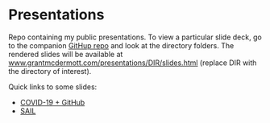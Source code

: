 # Presentations

Repo containing my public presentations. To view a particular slide deck, go to the companion [GitHup repo](https://github.com/grantmcdermott/presentations) and look at the directory folders. The rendered slides will be available at www.grantmcdermott.com/presentations/DIR/slides.html (replace DIR with the directory of interest). 

Quick links to some slides:

- [COVID-19 + GitHub](http://grantmcdermott.com/presentations/covgit/slides.html)
- [SAIL](https://grantmcdermott.com/presentations/SAIL/slides.html)
